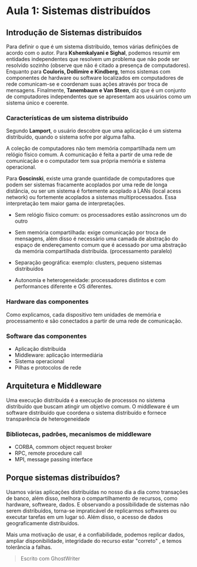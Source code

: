 # Aula 1: Sistemas distribuídos

## Introdução de Sistemas distribuídos

Para definir o que é um sistema distribuído, temos várias definições de acordo com o autor. Para **Kshemkalyani e Sighal**, podemos resumir em entidades independentes que resolvem um problema que não pode ser resolvido sozinho (observe que não é citado a presença de computadores). Enquanto para **Couloris, Dollimire e Kindberg**, temos sistemas com componentes de hardware ou software localizados em computadores de rede comunicam-se e coordenam suas ações através por troca de mensagens. Finalmente, **Tanembaum e Van Steen**, diz que é um conjunto de computadores independentes que se apresentam aos usuários como um sistema único e coerente.

### Características de um sistema distribuído

Segundo **Lamport**, o usuário descobre que uma aplicação é um sistema distribuído, quando o sistema sofre por alguma falha.

A coleção de computadores não tem memória compartilhada nem um relógio físico comum. A comunicação é feita a partir de uma rede de comunicação e o computador tem sua própria memória e sistema operacional.

Para **Goscinski**, existe uma grande quantidade de computadores que podem ser sistemas fracamente acoplados por uma rede de longa distância, ou ser um sistema é fortemente acoplado a LANs (local acess network) ou fortemente acoplados a sistemas multiprocessados. Essa interpretação tem maior gama de interpretações.


- Sem relógio físico comum: os processadores estão assíncronos um do outro
- Sem memória compartilhada: exige comunicação por troca de mensagens, além disso é necessário uma camada de abstração do espaço de endereçamento comum que é acessado por uma abstração da memória compartilhada distribuída. (processamento paralelo)

- Separação geográfica: exemplo: clusters, pequeno sistemas distribuídos
- Autonomia e heterogeneidade: processadores distintos e com performances diferente e OS diferentes.

### Hardware das componentes

Como explicamos, cada dispositivo tem unidades de memória e processamento e são conectados a partir de uma rede de comunicação.

### Software das componentes

- Aplicação distribuída
- Middleware: aplicação intermediária
- Sistema operacional
- Pilhas e protocolos de rede


## Arquitetura e Middleware

Uma execução distribuída é a execução de processos no sistema distribuído que buscam atingir um objetivo comum. O middleware é um software distribuído que coordena o sistema distribuído e fornece transparência de heterogeneidade

### Bibliotecas, padrões, mecanismos de middleware

- CORBA, commom object request broker
- RPC, remote procedure call
- MPI, message passing interface


## Porque sistemas distribuídos?

Usamos várias aplicações distribuídas no nosso dia a dia como transações de banco, além disso,  melhora o compartilhamento de recursos, como hardware, softweare, dados. 
E observando a possibilidade de sistemas não serem distribuídos, torna-se impraticável de replicarmos softwares ou executar tarefas em um lugar só. Além disso, o acesso de dados geograficamente distribuídos.


Mais uma motivação de usar, é a confiabilidade, podemos replicar dados, ampliar disponibilidade, integridade do recurso estar "correto" , e temos tolerância a falhas.







> Escrito com  GhostWriter
